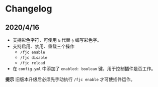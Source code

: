 # Changelog

## 2020/4/16

- 支持彩色字符，可使用 `&` 代替 `§` 编写彩色字。
- 支持启用、禁用、重载三个操作
  - `/fjc enable`
  - `/fjc disable`
  - `/fjc reload`
- 在 `config.yml` 中添加了 `enabled: boolean` 键，用于控制插件是否工作。

**提示** 旧版本升级后必须先手动执行 `/fjc enable` 才可使插件运作。